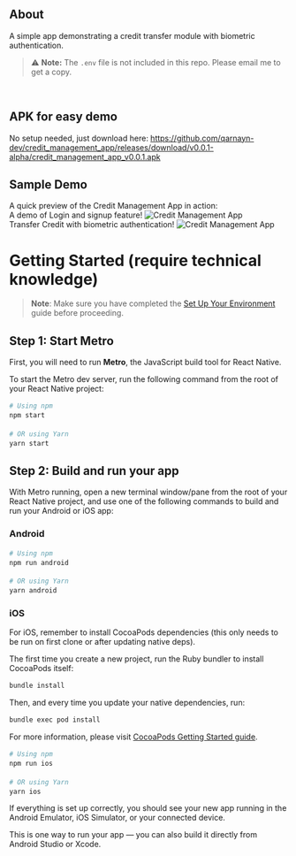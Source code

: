 ## About
A simple app demonstrating a credit transfer module with biometric authentication.
<br/>
> ⚠️ **Note:** The `.env` file is not included in this repo. Please email me to get a copy.
<br/>

## APK for easy demo
No setup needed, just download here:
https://github.com/qarnayn-dev/credit_management_app/releases/download/v0.0.1-alpha/credit_management_app_v0.0.1.apk

## Sample Demo
A quick preview of the Credit Management App in action:
<br/>
A demo of Login and signup feature!
![Credit Management App](<img src="src/assets/demo/credit_management_app_login.gif" width="390" />)
<br/>
Transfer Credit with biometric authentication!
![Credit Management App](<img src="src/assets/demo/credit_management_app_sample.gif" width="390" />)


# Getting Started (require technical knowledge)
> **Note**: Make sure you have completed the [Set Up Your Environment](https://reactnative.dev/docs/set-up-your-environment) guide before proceeding.

## Step 1: Start Metro

First, you will need to run **Metro**, the JavaScript build tool for React Native.

To start the Metro dev server, run the following command from the root of your React Native project:

```sh
# Using npm
npm start

# OR using Yarn
yarn start
```

## Step 2: Build and run your app

With Metro running, open a new terminal window/pane from the root of your React Native project, and use one of the following commands to build and run your Android or iOS app:

### Android

```sh
# Using npm
npm run android

# OR using Yarn
yarn android
```

### iOS

For iOS, remember to install CocoaPods dependencies (this only needs to be run on first clone or after updating native deps).

The first time you create a new project, run the Ruby bundler to install CocoaPods itself:

```sh
bundle install
```

Then, and every time you update your native dependencies, run:

```sh
bundle exec pod install
```

For more information, please visit [CocoaPods Getting Started guide](https://guides.cocoapods.org/using/getting-started.html).

```sh
# Using npm
npm run ios

# OR using Yarn
yarn ios
```

If everything is set up correctly, you should see your new app running in the Android Emulator, iOS Simulator, or your connected device.

This is one way to run your app — you can also build it directly from Android Studio or Xcode.